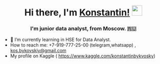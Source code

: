 <h1 align="center">Hi there, I'm <a href="https://github.com/KosBykovskiy/" target="_blank">Konstantin!</a> 
<img src="https://github.com/blackcater/blackcater/raw/main/images/Hi.gif" height="32"/></h1>
<h3 align="center">I'm junior data analyst, from Moscow. 🇷🇺</h3>

- 🌱 I’m currently learning in HSE for Data Analyst.
- How to reach me: +7-919-777-25-00 (telegram,whatsapp) , kos.bykovskiy@gmail.com
- My profile on Kaggle ( https://www.kaggle.com/konstantinbykvosky)
